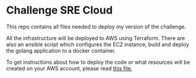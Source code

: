 # Challenge SRE Cloud

This repo contains all files needed to deploy my version of the challenge.

All the infrastructure will be deployed to AWS using Terraform. There are also an ansible script which configures the EC2 instance, build and deploy the golang application to a docker container.

To get instructions about how to deploy the code or what resources will be created on your AWS account, please read [this file.](https://github.com/evandroaragao/challenge-sre-cloud/blob/main/terraform/README.md)
